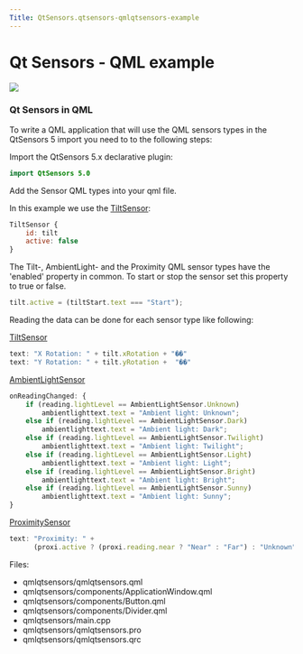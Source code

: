```yaml
---
Title: QtSensors.qtsensors-qmlqtsensors-example
---
```

        
Qt Sensors - QML example
========================

<span class="subtitle"></span>
<span id="details"></span>
![](https://developer.ubuntu.com/static/devportal_uploaded/4cd1d40f-bf99-4851-a56b-570c94adeae7-api/apps/qml/sdk-15.04.6/qtsensors-qmlqtsensors-example/images/qmlqtsensors.png)

<span id="qt-sensors-in-qml"></span>
### Qt Sensors in QML

To write a QML application that will use the QML sensors types in the QtSensors 5 import you need to to the following steps:

Import the QtSensors 5.x declarative plugin:

``` qml
import QtSensors 5.0
```

Add the Sensor QML types into your qml file.

In this example we use the [TiltSensor](../QtSensors.TiltSensor.md):

``` qml
TiltSensor {
    id: tilt
    active: false
}
```

The Tilt-, AmbientLight- and the Proximity QML sensor types have the 'enabled' property in common. To start or stop the sensor set this property to true or false.

``` qml
tilt.active = (tiltStart.text === "Start");
```

Reading the data can be done for each sensor type like following:

[TiltSensor](../QtSensors.TiltSensor.md)

``` qml
text: "X Rotation: " + tilt.xRotation + "��"
text: "Y Rotation: " + tilt.yRotation +  "��"
```

[AmbientLightSensor](../QtSensors.AmbientLightSensor.md)

``` qml
onReadingChanged: {
    if (reading.lightLevel == AmbientLightSensor.Unknown)
        ambientlighttext.text = "Ambient light: Unknown";
    else if (reading.lightLevel == AmbientLightSensor.Dark)
        ambientlighttext.text = "Ambient light: Dark";
    else if (reading.lightLevel == AmbientLightSensor.Twilight)
        ambientlighttext.text = "Ambient light: Twilight";
    else if (reading.lightLevel == AmbientLightSensor.Light)
        ambientlighttext.text = "Ambient light: Light";
    else if (reading.lightLevel == AmbientLightSensor.Bright)
        ambientlighttext.text = "Ambient light: Bright";
    else if (reading.lightLevel == AmbientLightSensor.Sunny)
        ambientlighttext.text = "Ambient light: Sunny";
}
```

[ProximitySensor](../QtSensors.ProximitySensor.md)

``` qml
text: "Proximity: " +
      (proxi.active ? (proxi.reading.near ? "Near" : "Far") : "Unknown")
```

Files:

-   qmlqtsensors/qmlqtsensors.qml
-   qmlqtsensors/components/ApplicationWindow.qml
-   qmlqtsensors/components/Button.qml
-   qmlqtsensors/components/Divider.qml
-   qmlqtsensors/main.cpp
-   qmlqtsensors/qmlqtsensors.pro
-   qmlqtsensors/qmlqtsensors.qrc

